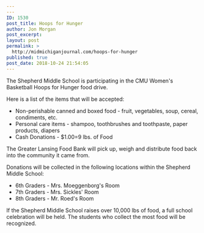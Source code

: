 ```yaml
---
---
ID: 1530
post_title: Hoops for Hunger
author: Jon Morgan
post_excerpt:
layout: post
permalink: >
  http://midmichiganjournal.com/hoops-for-hunger
published: true
post_date: 2018-10-24 21:54:05
---
```

The Shepherd Middle School is participating in the CMU Women's Basketball Hoops for Hunger food drive.

Here is a list of the items that will be accepted:

* Non-perishable canned and boxed food - fruit, vegetables, soup, cereal, condiments, etc.
* Personal care items - shampoo, toothbrushes and toothpaste, paper products, diapers
* Cash Donations - $1.00=9 lbs. of Food

The Greater Lansing Food Bank will pick up, weigh and distribute food back into the community it came from.

Donations will be collected in the following locations within the Shepherd Middle School:

* 6th Graders - Mrs. Moeggenborg's Room
* 7th Graders - Mrs. Sickles' Room
* 8th Graders - Mr. Roed's Room

If the Shepherd Middle School raises over 10,000 lbs of food, a full school celebration will be held. The students who collect the most food will be recognized.